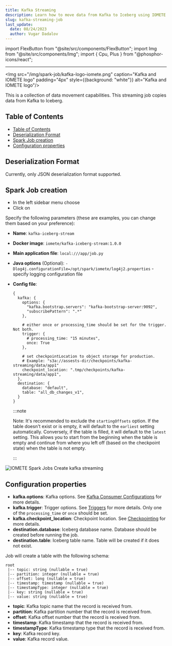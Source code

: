 ```yaml
---
title: Kafka Streaming
description: Learn how to move data from Kafka to Iceberg using IOMETE. This guide covers deserialization, job creation, configuration, and testing.
slug: kafka-streaming-job
last_update:
  date: 08/24/2023
  author: Vugar Dadalov
---
```


import FlexButton from "@site/src/components/FlexButton";
import Img from "@site/src/components/Img";
import { Cpu, Plus } from "@phosphor-icons/react";

---

<Img src="/img/spark-job/kafka-logo-iomete.png"
caption="Kafka and IOMETE logo" padding="4px" style={{background: "white"}}
alt="Kafka and IOMETE logo"/>

This is a collection of data movement capabilities. This streaming job copies data from Kafka to Iceberg.

## Table of Contents

- [Table of Contents](#table-of-contents)
- [Deserialization Format](#deserialization-format)
- [Spark Job creation](#spark-job-creation)
- [Configuration properties](#configuration-properties)

## Deserialization Format

Currently, only JSON deserialization format supported.

## Spark Job creation

- In the left sidebar menu choose <FlexButton label='Spark Jobs'><Cpu size={20} color='#858c9c' weight="duotone"/></FlexButton>
- Click on <FlexButton label='Create' primary><Plus size={16} /></FlexButton>

Specify the following parameters (these are examples, you can change them based on your preference):

- **Name**: `kafka-iceberg-stream`
- **Docker image**: `iomete/kafka-iceberg-stream:1.0.0`
- **Main application file**: `local:///app/job.py`
- **Java options** (Optional): `-Dlog4j.configurationFile=/opt/spark/iomete/log4j2.properties` - specify logging configuration file
- **Config file**:

  ```hocon
  {
    kafka: {
      options: {
        "kafka.bootstrap.servers": "kafka-bootstrap-server:9092",
        "subscribePattern": ".*"
      },

      # either once or processing_time should be set for the trigger. Not both.
      trigger: {
        # processing_time: "15 minutes",
        once: True
      },

      # set checkpointLocation to object storage for production.
      # Example: "s3a://assests-dir/checkpoints/kafka-streaming/data/app1"
      checkpoint_location: ".tmp/checkpoints/kafka-streaming/data/app1",
    },
    destination: {
      database: "default",
      table: "all_db_changes_v1",
    }
  }
  ```

  :::note

  Note: It's recommended to exclude the `startingOffsets` option. If the table doesn't exist or is empty, it will default to the `earliest` setting automatically. Conversely, if the table is filled, it will default to the `latest` setting. This allows you to start from the beginning when the table is empty and continue from where you left off (based on the checkpoint state) when the table is not empty.

  :::

<Img src="/img/spark-job/cdc.png" alt="IOMETE Spark Jobs Create kafka streaming" />

## Configuration properties

- **kafka.options**: Kafka options. See [Kafka Consumer Configurations](https://spark.apache.org/docs/latest/structured-streaming-kafka-integration.html) for more details.
- **kafka.trigger**: Trigger options. See [Triggers](https://spark.apache.org/docs/latest/structured-streaming-programming-guide.html#triggers) for more details. Only one of the `processing_time` or `once` should be set.
- **kafka.checkpoint_location**: Checkpoint location. See [Checkpointing](https://spark.apache.org/docs/latest/structured-streaming-programming-guide.html#recovering-from-failures-with-checkpointing) for more details.
- **destination.database**: Iceberg database name. Database should be created before running the job.
- **destination.table**: Iceberg table name. Table will be created if it does not exist.

Job will create a table with the following schema:

```
root
 |-- topic: string (nullable = true)
 |-- partition: integer (nullable = true)
 |-- offset: long (nullable = true)
 |-- timestamp: timestamp (nullable = true)
 |-- timestampType: integer (nullable = true)
 |-- key: string (nullable = true)
 |-- value: string (nullable = true)
```

- **topic**: Kafka topic name that the record is received from.
- **partition**: Kafka partition number that the record is received from.
- **offset**: Kafka offset number that the record is received from.
- **timestamp**: Kafka timestamp that the record is received from.
- **timestampType**: Kafka timestamp type that the record is received from.
- **key**: Kafka record key.
- **value**: Kafka record value.
